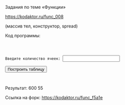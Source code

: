 Задания по теме «Функции»

<https://kodaktor.ru/func_008> 

(массив тел, конструктор, spread)

Код программы:
<pre><code>
      <script>                   
(async function () {
	const fetchResult = await fetch('https://3336.kodaktor.ru/funcpsst', {
			method: 'post'
		})
		.then(response => response.text())
		.then((x) => data = JSON.parse(x));
	const mappingFunc = x => parseInt(x.value);
	const f0_inputs = Array.from(document.querySelectorAll(".f0")).map(mappingFunc);
	const f1_inputs = Array.from(document.querySelectorAll(".f1")).map(mappingFunc);
	const functions = data.g.map(
		function (elem) {
			return new Function('x', elem);
		}
	);
	Out.log(functions[0](f0_inputs));
	Out.log(functions[1](f1_inputs));
})();

   </script>
<div class="col-6 col-12-xsmall">Введите количество ячеек: <input type="number" id="demo-input"/> <br>
<button id="btnClicker">Построить таблицу</button></div><div id="myDiv"></div>
    <script>
bubbleSort = arr => {
	for (let i = 0, endI = arr.length - 1; i < endI; i++) {
		let wasSwap = false;
		for (let j = 0, endJ = endI - i; j < endJ; j++) {
			if (arr[j] > arr[j + 1]) {
				[arr[j], arr[j + 1]] = [arr[j + 1], arr[j]];
				wasSwap = true;
			}
		}
		if (!wasSwap) break;
	}
	return arr;
};
$("#btnClicker").on("click", function () {
	let number_of_inputs = $('#demo-input').val();
	for (i = 0; i < number_of_inputs; i++) {
		$("#myDiv").append("<input type='number' id='sort-input' class='sort-input' step='1'>");
	}
	$('.col-12-xsmall').remove();
	$('#btnClicker').remove();
	$("#myDiv").append("<br><button id='btnSort'>Отсортировать</button>")
	$("#btnSort").on("click", function () {
		const user_inputs = Array.from($(".sort-input")).map(x => parseInt(x.value));
		let sorted_inputs = bubbleSort(user_inputs);
		$('.sort-input').each(function (index) {
			$(this).val(sorted_inputs[index]);
		});
	});
});
   </script>
</code></pre>

Результат: 600
55

Ссылка на форк: <https://kodaktor.ru/func_f5a1e>
